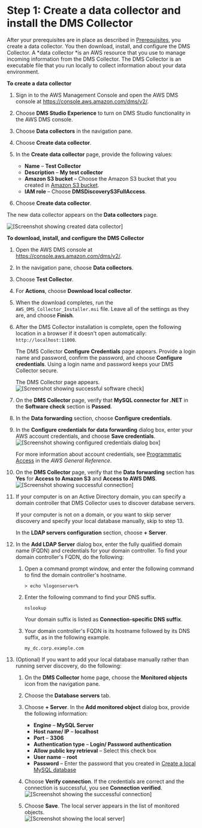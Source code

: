 # Step 1: Create a data collector and install the DMS Collector<a name="CHAP_DMSStudio_GettingStarted_Install"></a>

After your prerequisites are in place as described in [Prerequisites](CHAP_DMSStudio_GettingStarted_Prerequisites.md), you create a data collector\. You then download, install, and configure the DMS Collector\. A *data collector *is an AWS resource that you use to manage incoming information from the DMS Collector\. The DMS Collector is an executable file that you run locally to collect information about your data environment\.

**To create a data collector**

1. Sign in to the AWS Management Console and open the AWS DMS console at [https://console\.aws\.amazon\.com/dms/v2/](https://console.aws.amazon.com/dms/v2/)\.

1. Choose **DMS Studio Experience** to turn on DMS Studio functionality in the AWS DMS console\.

1. Choose **Data collectors** in the navigation pane\.

1. Choose **Create data collector**\.

1. In the **Create data collector** page, provide the following values:
   + **Name** – **Test Collector**
   + **Description** – **My test collector**
   + **Amazon S3 bucket** – Choose the Amazon S3 bucket that you created in [Amazon S3 bucket](CHAP_DMSStudio_GettingStarted_Prerequisites.md#CHAP_DMSStudio_GettingStarted_Prerequisites_S3)\.
   + **IAM role** – Choose **DMSDiscoveryS3FullAccess**\.

1. Choose **Create data collector**\. 

The new data collector appears on the **Data collectors** page\.

![\[Screenshot showing created data collector\]](http://docs.aws.amazon.com/dms/latest/userguide/images/dmsstudio_01.png)

**To download, install, and configure the DMS Collector**

1. Open the AWS DMS console at [https://console\.aws\.amazon\.com/dms/v2/](https://console.aws.amazon.com/dms/v2/)\.

1. In the navigation pane, choose **Data collectors**\. 

1. Choose **Test Collector**\.

1. For **Actions**, choose **Download local collector**\.

1. When the download completes, run the `AWS_DMS_Collector_Installer.msi` file\. Leave all of the settings as they are, and choose **Finish**\.

1. After the DMS Collector installation is complete, open the following location in a browser if it doesn't open automatically: `http://localhost:11000`\. 

   The DMS Collector **Configure Credentials** page appears\. Provide a login name and password, confirm the password, and choose **Configure credentials**\. Using a login name and password keeps your DMS Collector secure\.

   The DMS Collector page appears\.  
![\[Screenshot showing successful software check\]](http://docs.aws.amazon.com/dms/latest/userguide/images/dmsstudio_02.png)

1. On the **DMS Collector** page, verify that **MySQL connector for \.NET** in the **Software check** section is **Passed**\.

1. In the **Data forwarding** section, choose **Configure credentials**\.

1. In the **Configure credentials for data forwarding** dialog box, enter your AWS account credentials, and choose **Save credentials**\.  
![\[Screenshot showing configured credentials dialog box\]](http://docs.aws.amazon.com/dms/latest/userguide/images/dmsstudio_03.png)

   For more information about account credentials, see [ Programmatic Access](https://docs.aws.amazon.com/general/latest/gr/aws-sec-cred-types.html#access-keys-and-secret-access-keys) in the *AWS General Reference*\. 

1. On the **DMS Collector** page, verify that the **Data forwarding** section has **Yes** for **Access to Amazon S3** and **Access to AWS DMS**\.  
![\[Screenshot showing successful connection\]](http://docs.aws.amazon.com/dms/latest/userguide/images/dmsstudio_04.png)

1. If your computer is on an Active Directory domain, you can specify a domain controller that DMS Collector uses to discover database servers\.

   If your computer is not on a domain, or you want to skip server discovery and specify your local database manually, skip to step 13\.

   In the **LDAP servers configuration** section, choose **\+ Server**\.

1. In the **Add LDAP Server** dialog box, enter the fully qualified domain name \(FQDN\) and credentials for your domain controller\. To find your domain controller's FQDN, do the following:

   1. Open a command prompt window, and enter the following command to find the domain controller's hostname\.

      ```
      > echo %logonserver%
      ```

   1. Enter the following command to find your DNS suffix\.

      ```
      nslookup
      ```

      Your domain suffix is listed as **Connection\-specific DNS suffix**\.

   1. Your domain controller's FQDN is its hostname followed by its DNS suffix, as in the following example\.

      ```
      my_dc.corp.example.com
      ```

1. \(Optional\) If you want to add your local database manually rather than running server discovery, do the following: 

   1. On the **DMS Collector** home page, choose the **Monitored objects** icon from the navigation pane\.

   1. Choose the **Database servers** tab\.

   1. Choose **\+ Server**\. In the **Add monitored object** dialog box, provide the following information:
      + **Engine** – **MySQL Server**
      + **Host name/ IP** – **localhost**
      + **Port** – **3306**
      + **Authentication type** – **Login/ Password authentication**
      + **Allow public key retrieval** – Select this check box
      + **User name** – **root**
      + **Password** – Enter the password that you created in [Create a local MySQL database](CHAP_DMSStudio_GettingStarted_Prerequisites.md#CHAP_DMSStudio_GettingStarted_Prerequisites_Database)

   1. Choose **Verify connection**\. If the credentials are correct and the connection is successful, you see **Connection verified**\.  
![\[Screenshot showing the successful connection\]](http://docs.aws.amazon.com/dms/latest/userguide/images/dmsstudio_05.png)

   1. Choose **Save**\. The local server appears in the list of monitored objects\.  
![\[Screenshot showing the local server\]](http://docs.aws.amazon.com/dms/latest/userguide/images/dmsstudio_06.png)